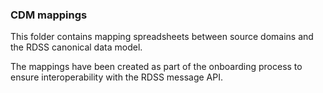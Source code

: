 
### **CDM mappings**

This folder contains mapping spreadsheets between source domains and the RDSS canonical data model. 

The mappings have been created as part of the onboarding process to ensure interoperability with the RDSS message API. 

